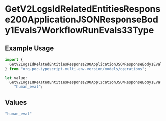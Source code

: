 # GetV2LogsIdRelatedEntitiesResponse200ApplicationJSONResponseBody1Evals7WorkflowRunEvals33Type

## Example Usage

```typescript
import {
  GetV2LogsIdRelatedEntitiesResponse200ApplicationJSONResponseBody1Evals7WorkflowRunEvals33Type,
} from "orq-poc-typescript-multi-env-version/models/operations";

let value:
  GetV2LogsIdRelatedEntitiesResponse200ApplicationJSONResponseBody1Evals7WorkflowRunEvals33Type =
    "human_eval";
```

## Values

```typescript
"human_eval"
```